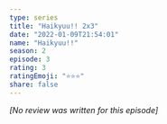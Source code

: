 ```yaml
---
type: series
title: "Haikyuu!! 2x3"
date: "2022-01-09T21:54:01"
name: "Haikyuu!!"
season: 2
episode: 3
rating: 3
ratingEmoji: "⭐️⭐️⭐️"
share: false
---
```


*[No review was written for this episode]*
